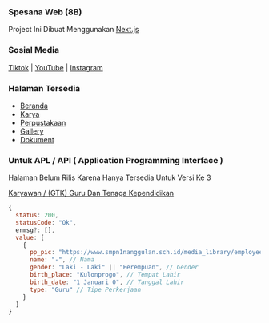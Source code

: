 ### Spesana Web (8B)

Project Ini Dibuat Menggunakan [Next.js](https://nextjs.org/?utm=spesana.vercel.app?utm_source=spesana.vercel.app)

### Sosial Media
[Tiktok](https://www.tiktok.com/@spesana24b) | [YouTube]() | [Instagram](https://instagram.com/spesana24b/)
### Halaman Tersedia
- [Beranda](https://spesana.vercel.app/?utm_sc=readme.md)
- [Karya](https://spesana.vercel.app/karya?utm_sc=readme.md)
- [Perpustakaan](https://spesana.vercel.app/library?utm_sc=readme.md)
- [Gallery](https://spesana.vercel.app/gallery?utm_sc=readme.md)
- [Dokument](https://spesana.vercel.app/docs?utm_sc=readme.md)

### Untuk APL / API ( Application Programming Interface )
Halaman Belum Rilis Karena Hanya Tersedia Untuk Versi Ke 3

[Karyawan / (GTK) Guru Dan Tenaga Kependidikan](http://spna.vercel.app/api/v3/karyawan)

```js
{
  status: 200,
  statusCode: "Ok",
  ermsg?: [],
  value: [
    {
      pp_pic: "https://www.smpn1nanggulan.sch.id/media_library/employees/no-image.jpg", // URL Gambar Profile
      name: "-", // Nama
      gender: "Laki - Laki" || "Perempuan", // Gender
      birth_place: "Kulonprogo", // Tempat Lahir
      birth_date: "1 Januari 0", // Tanggal Lahir
      type: "Guru" // Tipe Perkerjaan
    }
  ]
}
```
